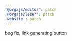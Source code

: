 ```yaml
---
'@orgajs/editor': patch
'@orgajs/lezer': patch
'website': patch
---
```


bug fix, link generating button
